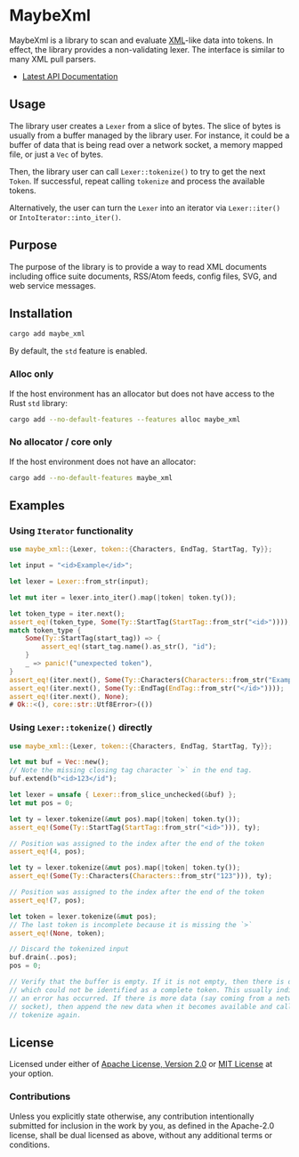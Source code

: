 # MaybeXml

MaybeXml is a library to scan and evaluate [XML][xml]-like data into tokens. In
effect, the library provides a non-validating lexer. The interface is similar to many
XML pull parsers.

* [Latest API Documentation][api_docs]

## Usage

The library user creates a `Lexer` from a slice of bytes. The slice of
bytes is usually from a buffer managed by the library user. For instance, it
could be a buffer of data that is being read over a network socket, a memory
mapped file, or just a `Vec` of bytes.

Then, the library user can call `Lexer::tokenize()` to try to get the next
`Token`. If successful, repeat calling `tokenize` and process the available
tokens.

Alternatively, the user can turn the `Lexer` into an iterator via
`Lexer::iter()` or `IntoIterator::into_iter()`.

## Purpose

The purpose of the library is to provide a way to read XML documents including
office suite documents, RSS/Atom feeds, config files, SVG, and web service messages.

## Installation

```sh
cargo add maybe_xml
```

By default, the `std` feature is enabled.

### Alloc only

If the host environment has an allocator but does not have access to the Rust `std` library:

```sh
cargo add --no-default-features --features alloc maybe_xml
```

### No allocator / core only

If the host environment does not have an allocator:

```sh
cargo add --no-default-features maybe_xml
```

## Examples

### Using `Iterator` functionality

```rust
use maybe_xml::{Lexer, token::{Characters, EndTag, StartTag, Ty}};

let input = "<id>Example</id>";

let lexer = Lexer::from_str(input);

let mut iter = lexer.into_iter().map(|token| token.ty());

let token_type = iter.next();
assert_eq!(token_type, Some(Ty::StartTag(StartTag::from_str("<id>"))));
match token_type {
    Some(Ty::StartTag(start_tag)) => {
        assert_eq!(start_tag.name().as_str(), "id");
    }
    _ => panic!("unexpected token"),
}
assert_eq!(iter.next(), Some(Ty::Characters(Characters::from_str("Example"))));
assert_eq!(iter.next(), Some(Ty::EndTag(EndTag::from_str("</id>"))));
assert_eq!(iter.next(), None);
# Ok::<(), core::str::Utf8Error>(())
```

### Using `Lexer::tokenize()` directly

```rust
use maybe_xml::{Lexer, token::{Characters, EndTag, StartTag, Ty}};

let mut buf = Vec::new();
// Note the missing closing tag character `>` in the end tag.
buf.extend(b"<id>123</id");

let lexer = unsafe { Lexer::from_slice_unchecked(&buf) };
let mut pos = 0;

let ty = lexer.tokenize(&mut pos).map(|token| token.ty());
assert_eq!(Some(Ty::StartTag(StartTag::from_str("<id>"))), ty);

// Position was assigned to the index after the end of the token
assert_eq!(4, pos);

let ty = lexer.tokenize(&mut pos).map(|token| token.ty());
assert_eq!(Some(Ty::Characters(Characters::from_str("123"))), ty);

// Position was assigned to the index after the end of the token
assert_eq!(7, pos);

let token = lexer.tokenize(&mut pos);
// The last token is incomplete because it is missing the `>`
assert_eq!(None, token);

// Discard the tokenized input
buf.drain(..pos);
pos = 0;

// Verify that the buffer is empty. If it is not empty, then there is data
// which could not be identified as a complete token. This usually indicates
// an error has occurred. If there is more data (say coming from a network
// socket), then append the new data when it becomes available and call
// tokenize again.
```

## License

Licensed under either of [Apache License, Version 2.0][LICENSE_APACHE] or [MIT
License][LICENSE_MIT] at your option.

### Contributions

Unless you explicitly state otherwise, any contribution intentionally submitted
for inclusion in the work by you, as defined in the Apache-2.0 license, shall be
dual licensed as above, without any additional terms or conditions.

[LICENSE_APACHE]: LICENSE-APACHE
[LICENSE_MIT]: LICENSE-MIT
[xml]: https://www.w3.org/TR/2006/REC-xml11-20060816/
[api_docs]: https://docs.rs/maybe_xml/